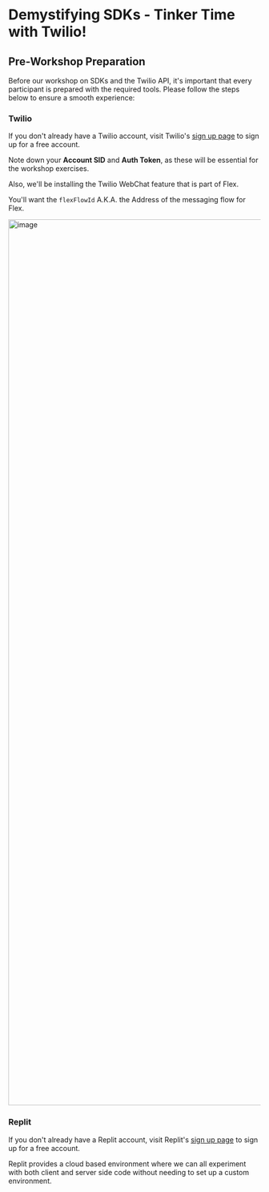 # Demystifying SDKs - Tinker Time with Twilio!

## Pre-Workshop Preparation

Before our workshop on SDKs and the Twilio API, it's important that every
participant is prepared with the required tools. Please follow the steps below
to ensure a smooth experience:

### Twilio

If you don't already have a Twilio account, visit Twilio's [sign up
page](https://www.twilio.com/try-twilio) to sign up for a free account.

Note down your **Account SID** and **Auth Token**, as these will be essential for the workshop exercises.

Also, we'll be installing the Twilio WebChat feature that is part of Flex.

You'll want the `flexFlowId` A.K.A. the Address of the messaging flow for Flex.

<img width="1766" alt="image" src="https://github.com/cjavdev/twilio-tinker-time/assets/3710766/a74964a8-93ba-455c-bbaf-7752c2deacfa">

### Replit

If you don't already have a Replit account, visit Replit's [sign up
page](https://replit.com/signup) to sign up for a free account.

Replit provides a cloud based environment where we can all experiment with both
client and server side code without needing to set up a custom environment.
